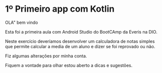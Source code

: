 # 1º Primeiro app com Kotlin 

OLA"  bem vindo 

Esta foi a primeira aula com Android Studio do BootCAmp da  Everis na DIO.

Neste exercício deveríamos desenvolver um  calculadora de notas simples que permite calcular a media de um aluno e dizer se foi reprovado ou não.

Fiz algumas alterações por minha conta. 

Fiquem a vontade para olhar estou aberto  a dicas e sugestões.